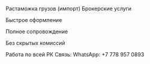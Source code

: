 Растаможка грузов (импорт)
Брокерские услуги 

Быстрое оформление

Полное сопровождение

Без скрытых комиссий

Работа по всей РК
Связь:
WhatsApp: +7 778 957 0893

